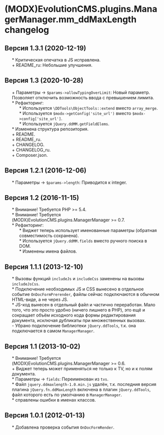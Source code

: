 # (MODX)EvolutionCMS.plugins.ManagerManager.mm_ddMaxLength changelog


## Версия 1.3.1 (2020-12-19)
* \* Критическая опечатка в JS исправлена.
* \+ README_ru: Небольшие улучшения.


## Версия 1.3 (2020-10-28)
* \+ Параметры → `$params->allowTypingOverLimit`: Новый параметр. Позволяет отключить возможность ввода с превышением лимита.
* \* Рефакторинг:
	* \* Используется `\DDTools\ObjectTools::extend` вместо `array_merge`.
	* \* Используется `$modx->getConfig('site_url')` вместо `$modx->config['site_url']`.
	* \* Используется `jQuery.ddMM.getFieldElems`.
* \* Изменена структура репозитория.
* \+ README.
* \+ README_ru.
* \+ CHANGELOG.
* \+ CHANGELOG_ru.
* \+ Composer.json.


## Версия 1.2.1 (2016-12-06)
* \* Параметры → `$params->length`: Приводится к integer.


## Версия 1.2 (2016-11-15)
* \* Внимание! Требуется PHP >= 5.4.
* \* Внимание! Требуется (MODX)EvolutionCMS.plugins.ManagerManager >= 0.7.
* \* Рефакторинг:
	* \* Виджет теперь использует именованные параметры (обратная совместимость сохранена).
	* \* Используется `jQuery.ddMM.fields` вместо ручного поиска в DOM.
	* \* Изменены имена файлов.


## Версия 1.1.1 (2013-12-10)
* \* Вызовы функций `includeJs` и `includeCss` заменены на вызовы `includeJsCss`.
* \* Подключение необходимых JS и CSS вынесено в отдельное событие `OnDocFormPrerender`, файлы сейчас подключаются в обычном HTML-виде, а не через JS.
* \* JS-код вынесен в отдельный файл и частично переработан. Мало того, что это просто удобно (ничего лишнего в PHP), это ещё и сокращает объём исходного кода формы редактирования документа, исключая дубликаты при множественных вызовах.
* \- Убрано подключение библиотеки `jQuery.ddTools`, т.к. она подключается в самом `ManagerManager`.


## Версия 1.1 (2013-10-02)
* \* Внимание! Требуется (MODX)EvolutionCMS.plugins.ManagerManager >= 0.6.
* \+ Виджет теперь может применяться не только к TV, но и к полям документа.
* \* Параметры → `fields`: Переименован из `tvs`.
* \* Файл `jquery.ddmaxlength-1.0.min.js` удалён, т.к. последния версия плагина `jQuery.fn.ddMaxLength` включена в плагин `jQuery.ddTools`, файл которого есть по умолчанию в `ManagerManager`.
* \* справлены ошибки в именах классов.


## Версия 1.0.1 (2012-01-13)
* \* Добавлена проверка события `OnDocFormRender`.


<link rel="stylesheet" type="text/css" href="https://DivanDesign.ru/assets/files/ddMarkdown.css" />
<style>ul{list-style:none;}</style>